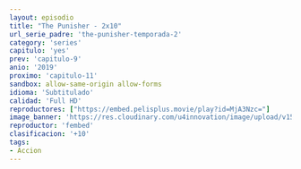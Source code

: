 ```yaml
---
layout: episodio
title: "The Punisher - 2x10"
url_serie_padre: 'the-punisher-temporada-2'
category: 'series'
capitulo: 'yes'
prev: 'capitulo-9'
anio: '2019'
proximo: 'capitulo-11'
sandbox: allow-same-origin allow-forms
idioma: 'Subtitulado'
calidad: 'Full HD'
reproductores: ["https://embed.pelisplus.movie/play?id=MjA3Nzc="]
image_banner: 'https://res.cloudinary.com/u4innovation/image/upload/v1562552235/punihser-2-banner-min_wbuxep.jpg'
reproductor: 'fembed'
clasificacion: '+10'
tags:
- Accion
---
```












